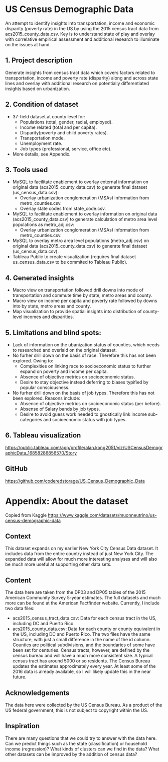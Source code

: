 # US Census Demographic Data
An attempt to identify insights into transportation, income and economic disparity (poverty rate) in the US by using the 2015 census tract data from acs2015_county_data.csv. 
Key is to understand state of play and overlay with correlative empirical assessment and additional research to illuminate on the issues at hand.

## 1. Project description
Generate insights from census tract data which covers factors related to transportation, income and poverty rate (disparity) along and across state lines and overlay with additional research on potentially differentiated insights based on urbanization.

## 2. Condition of dataset
* 37-field dataset at county level for:
  * Populations (total, gender, racial, employed). 
  * Income related (total and per capita).
  * Disparity(poverty and child poverty rates).
  * Transportation mode.
  * Unemployment rate.
  * Job types (professional, service, office etc).
* More details, see Appendix.

## 3. Tools used
* MySQL to facilitate enablement to overlay external information on original data (acs2015_county_data.csv) to generate final dataset (us_census_data.csv):
  * Overlay urbanization conglomeration (MSAs) information from metro_counties.csv. 
  * Overlay state codes from state_code.csv.
* MySQL to facilitate enablement to overlay information on original data (acs2015_county_data.csv) to generate calculation of metro area level populations as metro_adj.csv:
  * Overlay urbanization conglomeration (MSAs) information from metro_counties.csv. 
* MySQL to overlay metro area level populations (metro_adj.csv) on original data (acs2015_county_data.csv) to generate final dataset (us_census_data.csv).
* Tableau Public to create visualization (requires final dataset us_census_data.csv to be commited to Tableau Public).

## 4. Generated insights
* Macro view on transportation followed drill downs into mode of transportation and commute time by state, metro areas and county.  
* Macro view on income per capita and poverty rate followed by downs into by state, metro areas and county.
* Map visualization to provide spatial insights into distribution of county-level incomes and disparities.

## 5. Limitations and blind spots:
* Lack of information on the ubanization status of counties, which needs to researched and overlaid on the original dataset.
* No furher drill down on the basis of race. Therefore this has not been explored. Owing to:
  * Complexities on linking race to socioeconomic status to further expand on poverty and income per capita.
  * Absence of objective metrics on socioeconomic status.
  * Desire to stay objective instead deferring to biases typified by popular consciousness. 
* No furher drill down on the basis of job types. Therefore this has not been explored. Reasons include:
  * Absence of objective metrics on socioeconomic status (per before).
  * Absense of Salary bands by job types. 
  * Desire to avoid guess work needed to gnostically link income sub-categories and socioecnomic status with job types.
  
## 6. Tableau visualization
https://public.tableau.com/app/profile/alan.kong2051/viz/USCensusDemographicData_16858286856570/Story

## GitHub
https://github.com/coderedstorage/US_Census_Demographic_Data

# Appendix: About the dataset
Copied from Kaggle https://www.kaggle.com/datasets/muonneutrino/us-census-demographic-data
## Context
This dataset expands on my earlier New York City Census Data dataset. It includes data from the entire country instead of just New York City. 
The expanded data will allow for much more interesting analyses and will also be much more useful at supporting other data sets.

## Content
The data here are taken from the DP03 and DP05 tables of the 2015 American Community Survey 5-year estimates. The full datasets and much more can be found at the American Factfinder website. Currently, I include two data files:
* acs2015_census_tract_data.csv: Data for each census tract in the US, including DC and Puerto Rico.
* acs2015_county_data.csv: Data for each county or county equivalent in the US, including DC and Puerto Rico.
The two files have the same structure, with just a small difference in the name of the id column. Counties are political subdivisions, and the boundaries of some have been set for centuries. Census tracts, however, are defined by the census bureau and will have a much more consistent size. A typical census tract has around 5000 or so residents. 
The Census Bureau updates the estimates approximately every year. At least some of the 2016 data is already available, so I will likely update this in the near future.

## Acknowledgements
The data here were collected by the US Census Bureau. As a product of the US federal government, this is not subject to copyright within the US.

## Inspiration
There are many questions that we could try to answer with the data here. Can we predict things such as the state (classification) or household income (regression)? What kinds of clusters can we find in the data? What other datasets can be improved by the addition of census data?
